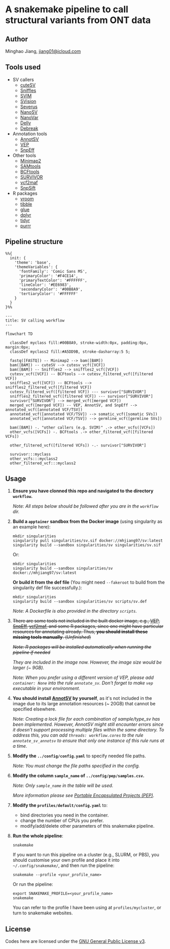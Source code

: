 # A snakemake pipeline to call structural variants from ONT data

## Author

Minghao Jiang, <jiang01@icloud.com>

## Tools used

- SV callers
   - [cuteSV](https://github.com/tjiangHIT/cuteSV)
   - [Sniffles](https://github.com/fritzsedlazeck/Sniffles)
   - [SVIM](https://github.com/eldariont/svim)
   - [SVision](https://github.com/xjtu-omics/SVision)
   - [Severus](https://github.com/KolmogorovLab/Severus)
   - [NanoSV](https://github.com/mroosmalen/nanosv)
   - [NanoVar](https://github.com/cytham/nanovar)
   - [Delly](https://github.com/dellytools/delly)
   - [Debreak](https://github.com/Maggi-Chen/DeBreak)
- Annotation tools
   - [AnnotSV](https://github.com/lgmgeo/AnnotSV)
   - [VEP](https://www.ensembl.org/info/docs/tools/vep/index.html)
   - [SnpEff](http://pcingola.github.io/SnpEff/snpeff/introduction/)
- Other tools
   - [Minimap2](https://github.com/lh3/minimap2)
   - [SAMtools](https://github.com/samtools/samtools)
   - [BCFtools](http://samtools.github.io/bcftools/bcftools.html)
   - [SURVIVOR](https://github.com/fritzsedlazeck/SURVIVOR)
   - [vcf2maf](https://github.com/mskcc/vcf2maf)
   - [SnpSift](http://pcingola.github.io/SnpEff/snpsift/introduction/)
- R packages
   - [vroom](https://www.tidyverse.org/tags/vroom/)
   - [tibble](https://tibble.tidyverse.org/reference/tibble-package.html)
   - [glue](https://glue.tidyverse.org)
   - [dplyr](https://dplyr.tidyverse.org)
   - [tidyr](https://tidyr.tidyverse.org)
   - [purrr](https://purrr.tidyverse.org)

## Pipeline structure

```mermaid
%%{
  init: {
    'theme': 'base',
    'themeVariables': {
      'fontFamily': 'Comic Sans MS',
      'primaryColor': '#F4CE14',
      'primaryTextColor': '#FFFFFF',
      'lineColor': '#EE6983',
      'secondaryColor': '#00B8A9',
      'tertiaryColor': '#FFFFFF'
    }
  }
}%%

---
title: SV calling workflow
---

flowchart TD

  classDef myclass fill:#00B8A9, stroke-width:0px, padding:0px, margin:0px;
  classDef myclass2 fill:#A5DD9B, stroke-dasharray:5 5;

  fastq([FASTQ]) -- Minimap2 --> bam([BAM])
  bam([BAM]) -- cuteSV --> cutesv_vcf([VCF])
  bam([BAM]) -- Sniffles2 --> sniffles2_vcf([VCF])
  cutesv_vcf([VCF]) -- BCFtools --> cutesv_filtered_vcf([filtered VCF])
  sniffles2_vcf([VCF]) -- BCFtools --> sniffles2_filtered_vcf([filtered VCF])
  cutesv_filtered_vcf([filtered VCF]) --- survivor["SURVIVOR"]
  sniffles2_filtered_vcf([filtered VCF]) --- survivor["SURVIVOR"]
  survivor["SURVIVOR"] --> merged_vcf([merged VCF])
  merged_vcf([merged VCF]) -- VEP, AnnotSV, and SnpEff --> annotated_vcf([annotated VCF/TSV])
  annotated_vcf([annotated VCF/TSV]) --> somatic_vcf([somatic SVs])
  annotated_vcf([annotated VCF/TSV]) --> germline_vcf([germline SVs])

  bam([BAM]) -. "other callers (e.g. SVIM)" .-> other_vcfs([VCFs])
  other_vcfs([VCFs]) -. BCFtools .-> other_filtered_vcf([filtered VCFs])

  other_filtered_vcf([filtered VCFs]) -.- survivor["SURVIVOR"]

  survivor:::myclass
  other_vcfs:::myclass2
  other_filtered_vcf:::myclass2
```


## Usage

1. **Ensure you have clonned this repo and navigated to the directory `workflow`.**

   *Note: All steps below should be followed after you are in the `workflow` dir.*

2. **Build a `apptainer` sandbox from the Docker image** (using singularity as an example here):

   ```shell
   mkdir singularities
   singularity pull singularities/sv.sif docker://mhjiang97/sv:latest
   singularity build --sandbox singularities/sv singularities/sv.sif
   ```

   Or:

   ```shell
   mkdir singularities
   singularity build --sandbox singularities/sv docker://mhjiang97/sv:latest
   ```

   **Or build it from the def file** (You might need `--fakeroot` to build from the singularity def file successfully.):

   ```shell
   mkdir singularities
   singularity build --sandbox singularities/sv scripts/sv.def
   ```

   *Note: A Dockerfile is also provided in the directory `scripts`.*

3. ~~There are some tools not included in the built docker image, e.g., [VEP](https://www.ensembl.org/info/docs/tools/vep/index.html), [SnpEff](http://pcingola.github.io/SnpEff/), [vcf2maf](https://github.com/mskcc/vcf2maf), and some R packages, since one might have particular resources for annotating already. Thus, **you should install these missing tools manually**. (*Unfinished*)~~

   ~~*Note: R packages will be installed automatically when running the pipeline if needed*~~

   *They are included in the image now. However, the image size would be larger (~ 9GB).*

   *Note: When you prefer using a different version of VEP, please add `container: None` into the rule `annotate_sv`. Don't forget to make `vep` executable in your environment.*

4. **You should install [AnnotSV](https://github.com/lgmgeo/AnnotSV) by yourself**, as it's not included in the image due to its large annotation resources (~ 20GB) that cannot be specified elsewhere.

   *Note: Creating a lock file for each combination of sample/type_sv has been implemented. However, AnnotSV might still encounter errors since it doesn’t support processing multiple files within the same directory. To address this, you can add `threads: workflow.cores` to the rule `annotate_sv_annotsv` to ensure that only one instance of this rule runs at a time.*

5. **Modify the `../config/config.yaml`** to specify needed file paths.

   *Note: You must change the file paths specified in the config.*

6. **Modify the column `sample_name` of `../config/pep/samples.csv`.**

   *Note: Only `sample_name` in the table will be used.*

   *More information please see [Portable Encapsulated Projects (PEP)](https://pep.databio.org).*

7. **Modify the `profiles/default/config.yaml`** to:

   - bind directories you need in the container.
   - change the number of CPUs you prefer.
   - modify/add/delete other parameters of this snakemake pipeline.

8. **Run the whole pipeline**:

   ```shell
   snakemake
   ```

   If you want to run this pipeline on a cluster (e.g., SLURM, or PBS), you should customise your own profile and place it into `~/.config/snakemake/`, and then run the pipeline:

   ```shell
   snakemake --profile <your_profile_name>
   ```

   Or run the pipeline:

   ```shell
   export SNAKEMAKE_PROFILE=<your_profile_name>
   snakemake
   ```

   You can refer to the profile I have been using at `profiles/mycluster`, or turn to snakemake websites.

## License

Codes here are licensed under the [GNU General Public License v3](http://www.gnu.org/licenses/gpl-3.0.html).
